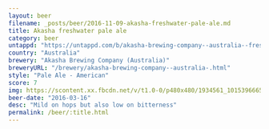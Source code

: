```yaml
---
layout: beer
filename: _posts/beer/2016-11-09-akasha-freshwater-pale-ale.md
title: Akasha freshwater pale ale
category: beer
untappd: "https://untappd.com/b/akasha-brewing-company--australia--freshwater-pale-ale/989914"
country: "Australia"
brewery: "Akasha Brewing Company (Australia)"
breweryURL: "/brewery/akasha-brewing-company--australia-.html"
style: "Pale Ale - American"
score: 7
img: https://scontent.xx.fbcdn.net/v/t1.0-0/p480x480/1934561_10153966658683745_1961182541822640883_n.jpg?oh=f61fe024dd6517186686698fb82584bd&oe=594145D2
beer-date: "2016-03-16"
desc: "Mild on hops but also low on bitterness"
permalink: /beer/:title.html
---
```

